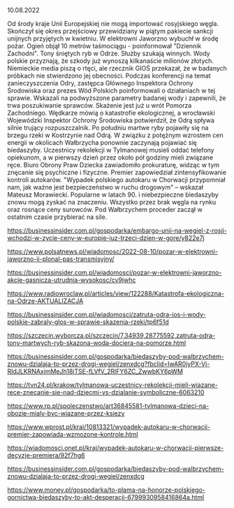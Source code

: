 10.08.2022

Od środy kraje Unii Europejskiej nie mogą importować rosyjskiego węgla. Skończył się okres przejściowy przewidziany w piątym pakiecie sankcji unijnych przyjętych w kwietniu. W elektrowni Jaworzno wybuchł w środę pożar. Ogień objął 10 metrów taśmociągu - poinformował "Dziennik Zachodni". Tony śniętych ryb w Odrze. Służby szukają winnych. Wody polskie przyznają, że szkody już wynoszą kilkanaście milionów złotych. Niemieckie media piszą o rtęci, ale rzecznik GIOŚ przekazał, że w badanych próbkach nie stwierdzono jej obecności. Podczas konferencji na temat zanieczyszczenia Odry, zastępca Głównego Inspektora Ochrony Środowiska oraz prezes Wód Polskich poinformowali o działaniach w tej sprawie. Wskazali na podwyższone parametry badanej wody i zapewnili, że trwa poszukiwanie sprawców. Skażenie jest już u wrót Pomorza Zachodniego. Wędkarze mówią o katastrofie ekologicznej, a wrocławski Wojewódzki Inspektor Ochrony Środowiska potwierdził, że Odrą spływa silnie trujący rozpuszczalnik. Po południu martwe ryby pojawiły się na brzegu rzeki w Kostrzynie nad Odrą. W związku z potężnym wzrostem cen energii w okolicach Wałbrzycha ponownie zaczynają pojawiać się biedaszyby. Uczestnicy rekolekcji w Tylmanowej musieli oddać telefony opiekunom, a w pierwszy dzień przez około pół godziny mieli związane ręce. Biuro Obrony Praw Dziecka zawiadomiło prokuraturę, widząc w tym znęcanie się psychiczne i fizyczne. Premier zapowiedział zintensyfikowanie kontroli autokarów. "Wypadek polskiego autokaru w Chorwacji przypomniał nam, jak ważne jest bezpieczeństwo w ruchu drogowym" – wskazał Mateusz Morawiecki. Popularne w latach 90. i niebezpieczne biedaszyby znowu mogą zyskać na znaczeniu. Wszystko przez brak węgla na rynku oraz rosnące ceny surowców. Pod Wałbrzychem proceder zaczął w ostatnim czasie przybierać na sile.

https://businessinsider.com.pl/gospodarka/embargo-unii-na-wegiel-z-rosji-wchodzi-w-zycie-ceny-w-europie-juz-trzeci-dzien-w-gore/y822e7j

https://www.polsatnews.pl/wiadomosc/2022-08-10/pozar-w-elektrowni-jaworzno-ii-plonal-pas-transmisyjny/

https://businessinsider.com.pl/wiadomosci/pozar-w-elektrowni-jaworzno-akcje-gasnicza-utrudnia-wysokosc/cv9jwhc

https://www.radiowroclaw.pl/articles/view/122288/Katastrofa-ekologiczna-na-Odrze-AKTUALIZACJA

https://businessinsider.com.pl/wiadomosci/zatruta-odra-ios-i-wody-polskie-zabraly-glos-w-sprawie-skazenia-rzeki/tp6f51d

https://szczecin.wyborcza.pl/szczecin/7,34939,28775592,zatruta-odra-tony-martwych-ryb-skazona-woda-dociera-na-pomorze.html

https://businessinsider.com.pl/gospodarka/biedaszyby-pod-walbrzychem-znowu-dzialaja-to-przez-drogi-wegiel/zenxdcg?fbclid=IwAR0jyPX-Vj-RIdJLKRNAxjmMeJh18iTSE-fLVfV_2RlFY6ZC_ZwwbKY6pWM

https://tvn24.pl/krakow/tylmanowa-uczestnicy-rekolekcji-mieli-wiazane-rece-znecanie-sie-nad-dziecmi-vs-dzialanie-symboliczne-6063210

https://www.rp.pl/spoleczenstwo/art36845581-tylmanowa-dzieci-na-obozie-mialy-byc-wiazane-przez-ksiezy

https://www.wprost.pl/kraj/10813321/wypadek-autokaru-w-chorwacji-premier-zapowiada-wzmozone-kontrole.html

https://wiadomosci.onet.pl/kraj/wypadek-autokaru-w-chorwacji-pierwsze-decyzje-premiera/92f7hg6

https://businessinsider.com.pl/gospodarka/biedaszyby-pod-walbrzychem-znowu-dzialaja-to-przez-drogi-wegiel/zenxdcg

https://www.money.pl/gospodarka/to-plama-na-honorze-polskiego-gornictwa-biedaszyby-to-akt-desperacji-6799930958416864a.html